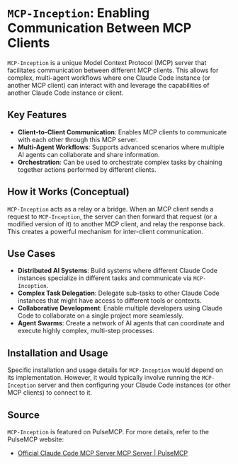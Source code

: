 
# `MCP-Inception`: Enabling Communication Between MCP Clients

`MCP-Inception` is a unique Model Context Protocol (MCP) server that facilitates communication between different MCP clients. This allows for complex, multi-agent workflows where one Claude Code instance (or another MCP client) can interact with and leverage the capabilities of another Claude Code instance or client.

## Key Features

*   **Client-to-Client Communication**: Enables MCP clients to communicate with each other through this MCP server.
*   **Multi-Agent Workflows**: Supports advanced scenarios where multiple AI agents can collaborate and share information.
*   **Orchestration**: Can be used to orchestrate complex tasks by chaining together actions performed by different clients.

## How it Works (Conceptual)

`MCP-Inception` acts as a relay or a bridge. When an MCP client sends a request to `MCP-Inception`, the server can then forward that request (or a modified version of it) to another MCP client, and relay the response back. This creates a powerful mechanism for inter-client communication.

## Use Cases

*   **Distributed AI Systems**: Build systems where different Claude Code instances specialize in different tasks and communicate via `MCP-Inception`.
*   **Complex Task Delegation**: Delegate sub-tasks to other Claude Code instances that might have access to different tools or contexts.
*   **Collaborative Development**: Enable multiple developers using Claude Code to collaborate on a single project more seamlessly.
*   **Agent Swarms**: Create a network of AI agents that can coordinate and execute highly complex, multi-step processes.

## Installation and Usage

Specific installation and usage details for `MCP-Inception` would depend on its implementation. However, it would typically involve running the `MCP-Inception` server and then configuring your Claude Code instances (or other MCP clients) to connect to it.

## Source

`MCP-Inception` is featured on PulseMCP. For more details, refer to the PulseMCP website:

*   [Official Claude Code MCP Server MCP Server | PulseMCP](https://www.pulsemcp.com/servers/claude-code)


